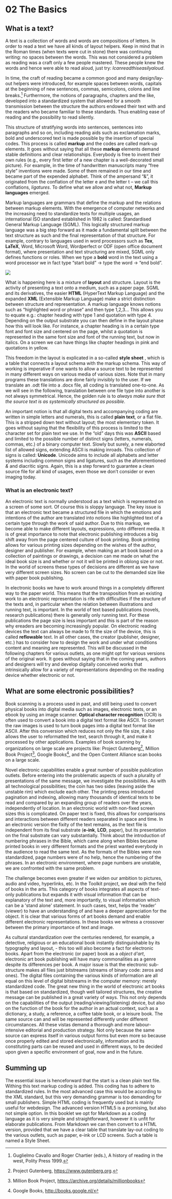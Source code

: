 # 02 The Basics

## What is a text?
A text is a collection of words and words are compositions of letters. In order to read a text we have all kinds of layout helpers. Keep in mind that in the Roman times (when texts were cut in stone) there was continuing writing: no spaces between the words. This was not considered a problem as reading was a craft only a few people mastered. These people knew the words and hence were able to read aloud, just try: *Icanreadthiseasilyaloud*. 

In time, the craft of reading became a common good and many design/lay-out helpers were introduced, for example spaces between words, capitals at the beginning of new sentences, commas, semicolons, colons and line breaks.[^hist] Furthermore, the notions of paragraphs, chapters and the like, developed into a standardized system that allowed for a smooth transmission between the structure the authors endowed their text with and the readers who became familiar to these standards. Thus enabling ease of reading and the possibility to read silently. 

This structure of stratifying words into sentences, sentences into paragraphs and so on, including reading aids such as exclamation marks, bold and underscored text is made possible by the insertion of special codes. This process is called **markup** and the codes are called mark-up elements. It goes without saying that all these **markup** elements demand stable definitions and clear relationships. Everybody is free to invent their own rules (e.g., every first letter of a new chapter is a well-decorated small picture). For example, in the time of handwritten manuscripts many “free style” inventions were made. Some of them remained in our time and became part of the expended alphabet. Think of the ampersand “&”, it originated from the conflation of the letter e and the letter t – we call this conflations, *ligatures*. To define what we allow and what not, **Markup languages** emerged.

Markup languages are grammars that define the markup and the relations between markup elements. With the emergence of computer networks and the increasing need to standardize texts for multiple usages, an international ISO standard established in 1982 is called: Standardised General Markup Language (SGML). This logically structured markup language was a big step forward as it made a fundamental split between the text structure as such and the final representation of that structure. For example, contrary to languages used in word processors such as **Tex**, **LaTeX**, Word, Microsoft Word, Wordperfect or ODF (open office document format), where presentation and text structuring are mixed, SGML only defines functions or roles. When we type a **bold** word in the text using a word processor we in fact type “start bold” -\> type the word -\> “end bold”.

![](images/03_4_boldstrong.png)

What is happening here is a mixture of **layout** and structure. Layout is the activity of presenting a text onto a medium, such as a paper page. SGML and its derivatives, the easier **HTML** (HyperText Markup Language) and the expanded **XML** (Extensible Markup Language) make a strict distinction between structure and representation. A markup language knows notions such as “highlighted word or phrase” and then type 1,2,3... This allows you to equate e.g.: chapter heading with type 1 and quotation with type 4. Depending on the output substrate you can then define in the layout phase how this will look like. For instance, a chapter heading is in a certain type font and font size and centered on the page, whilst a quotation is represented in the same font size and font of the running text, but now in italics. On a screen we can have things like chapter headings in pink and quotations in yellow. 

This freedom in the layout is explicated in a so-called **style sheet** , which is a table that connects a layout schema with the markup schema. This way of working is imperative if one wants to allow a source text to be represented in many different ways on various media of various sizes. Note that in many programs these translations are done fairly invisibly to the user. If we translate an .odt file into a .docx file, all coding is translated one-to-one. As we will see in the following, translation between one file type into another is not always symmetrical. Hence, the golden rule is to *always make sure that the source text is as systemically structured as possible*. 


An important notion is that all digital texts and accompanying coding are written in simple letters and numerals, this is called **plain text**, or a flat file. This is a stripped down text without layout; the most elementary token. It goes without saying that the flexibility of this process is limited to the character set for plain text we use. In the “old” days this was **ASCII** based and limited to the possible number of distinct signs (letters, numerals, commas, etc.) of a binary computer text. Slowly but surely, a new elaborted list of allowed signs, extending ASCII is making inroads. This collection of signs is called: **Unicode**. Unicode aims to include all alphabets and letter systems including common signs and ligatures, such as the aforementioned *&* and diacritic signs. Again, this is a step forward to guarantee a clean source file for all kind of usages, even those we don’t consider or even imaging today.

### What is an electronic text?

An electronic text is normally understood as a text which is represented on a screen of some sort. Of course this is sloppy language. The key issue is that an electronic text became a structured file in which the emotions and intentions of the author are translated into notions like highlighted text of a certain type through the work of said author. Due to this markup, we become able to make different layouts, expressions, onto different media. It is of great importance to note that electronic publishing introduces a big shift away from the page centered culture of book printing. Book printing allows for various printing sizes depending on the wishes of the author, designer and publisher. For example, when making an art book based on a collection of paintings or drawings, a decision can me made on what the ideal book size is and whether or not it will be printed in oblong size or not. In the world of screens these types of decisions are different as we have very different screen sizes. No screen can be cut to the demanded size like with paper book publishing. 

In electronic books we have to work around things in a completely different way to the paper world. This means that the transposition from an existing work to an electronic representation is rife with difficulties if the structure of the texts and, in particular when the relation between illustrations and running text, is important. In the world of text based publications (novels, research publications) there is generally only running text. For these publications the page size is less important and this is part of the reason why ereaders are becoming increasingly popular. On electronic reading devices the text can always be made to fit the size of the device, this is called **reflowable** text. In all other cases, the creator (publisher, designer, etc.) has to consider how to design the work and under what conditions content and meaning are represented. This will be discussed in the following chapters for various outlets, as one might opt for various versions of the original work. It goes without saying that in the coming years, authors and designers will try and develop digitally conceived works that intrinsically allow for a variety of representations depending on the reading device whether electronic or not.

## What are some electronic possibilities?

Book scanning is a process used in past, and still being used to convert physical books into digital media such as images, electronic texts, or an ebook by using an image scanner. **Optical character recognition** (OCR) is often used to convert a book into a digital text format like ASCII. To convert the raw images  is used to turn book pages into a digital text format like ASCII. After this conversion which reduces not only the file size, it also allows the user to  reformatted the text, search through it, and make it processed by other applications. Examples of book scanning by organizations on large scale are projects like: Project Gutenberg[^Project-Gutenberg], Million Book Project[^Million-Book-Project], Google Books[^Google-Books], and the Open Content Alliance scan books on a large scale.


Novel electronic capabilities enable a great number of possible publication outlets. Before entering into the problematic aspects of such a plurality of presentations of the same message, we investigate the possibilities. As with all technological possibilities; the coin has two sides (leaving aside the unstable rim) which exclude each other. The printing press introduced pagination and indexing, allowing many thousands of identical texts to be read and compared by an expanding group of readers over the years, independently of location. In an electronic world with non-fixed screen sizes this is complicated. On paper text is fixed, this allows for comparisons and interactions between different readers separated in space and time. In an electronic version the fixity of the text remains, as the text file is independent from its final substrate (**e-ink**, **LCD**, paper), but its presentation on the final substrate can vary substantially. Think about the introduction of numbering phrases in the Bible, which came along when Bibles became printed books in very different formats and the priest wanted everybody in the audience to read the same text. As the formats of the Bibles were non standardized, page numbers were of no help, hence the numbering of the phrases. In an electronic environment, where page numbers are unstable, we are confronted with the same problem.

The challenge becomes even greater if we widen our ambition to pictures, audio and video, hyperlinks, etc. In the Toolkit project, we deal with the field of books in the arts. This category of books integrates all aspects of text-only publications but expands it with visual information that can be explanatory of the text and, more importantly, to visual information which can be a 'stand alone' statement. In such cases, text, helps the 'reader' (viewer) to have an understanding of and have a deeper appreciation for the object. It is clear that various forms of art books demand and enable different electronic representations. In these books we witness a crossover between the primary importance of text and image.

As cultural standardization over the centuries rendered, for example, a detective, religious or an educational book instantly distinguishable by its typography and layout, - this too will also become a fact for electronic books. Apart from the electronic (or paper) book as a *object d'art*, electronic art book publishing will have many commonalities as a genre despite its differences per book. A major issue is that the electronic sub-structure makes all files just bitstreams (streams of binary code: zeros and ones). The digital files containing the various kinds of information are all equal on this level of digital bitstreams in the computer memory: merely standardized code. The great new thing in the world of electronic art books is that based on standardized, though well tailored structures, the creative message can be published in a great variety of ways. This not only depends on the capabilities of the output (reading/viewing/listening) device, but also on the function of the book for the author in an actual context, such as a dictionary, a study, a reference, a coffee table book, or a leisure book. The same source can and will be represented differently under different circumstances. All these vistas demand a thorough and more labour-intensive editorial and production strategy. Not only because the same source can express itself in various output forms but even more so because once properly edited and stored electronically, information and its constituting parts can be reused and used in different ways, to be decided upon given a specific environment of goal, now and in the future.




## Summing up
The essential issue is henceforward that the start is a clean plain text file. Withing this text markup coding is added. This coding has to adhere to standardized rules. In the most advanced case this would be according to the XML standard, but this very demanding grammar is too demanding for small publishers. Simple HTML coding is frequently used but is mainly useful for webdesign. The advanced version HTML5 is a promising, but also not simple option. In this booklet we opt for Markdown as a coding language as it is very simple and straightforward, however it is unfit for elaborate publications. From Markdown we can then convert to a HTML version, provided that we have a clear table that translate lay-out coding to the various outlets, such as paper, e-ink or LCD screens. Such a table is named a Style Sheet.


[^hist]: Guglielmo Cavallo and Roger Chartier (eds.), A history of reading in the west, Polity Press 1999.
[^Project-Gutenberg]: Project Gutenberg, https://www.gutenberg.org.
[^Million-Book-Project]: Million Book Project, https://archive.org/details/millionbooks
[^Google-Books]: Google Books, http://books.google.nl/
[^Open-Content-Alliance]: Open Content Alliance, www.opencontentalliance.org/

